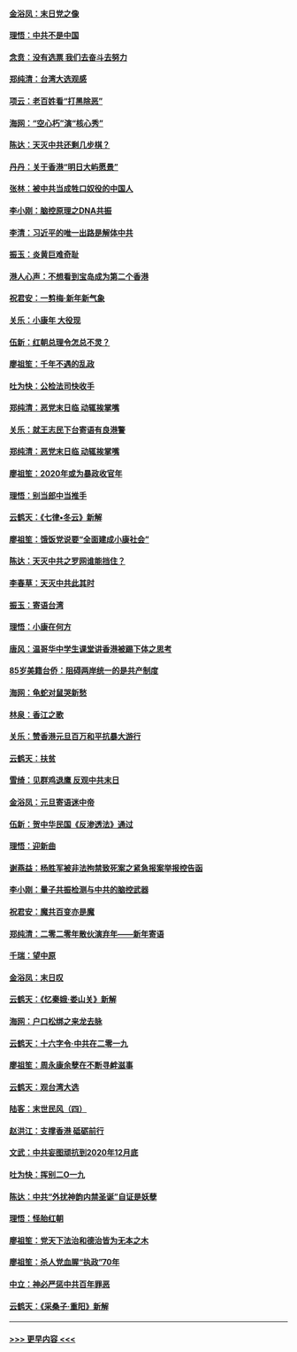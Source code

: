 #### [金浴凤：末日党之像](../pages/nsc993/n11787475.md?t=01130222) 
#### [理悟：中共不是中国](../pages/nsc993/n11787463.md?t=01130222) 
#### [念贲：没有选票  我们去奋斗去努力](../pages/nsc993/n11787398.md?t=01130222) 
#### [郑纯清：台湾大选观感](../pages/nsc993/n11786210.md?t=01130222) 
#### [项云：老百姓看“打黑除恶”](../pages/nsc993/n11785398.md?t=01130222) 
#### [海网：“空心朽”演“核心秀”](../pages/nsc993/n11783874.md?t=01130222) 
#### [陈达：天灭中共还剩几步棋？](../pages/nsc993/n11783719.md?t=01130222) 
#### [丹丹：关于香港“明日大屿愿景”](../pages/nsc993/n11783273.md?t=01130222) 
#### [张林：被中共当成牲口奴役的中国人](../pages/nsc993/n11782397.md?t=01130222) 
#### [李小刚：脑控原理之DNA共振](../pages/nsc993/n11780962.md?t=01130222) 
#### [李清：习近平的唯一出路是解体中共](../pages/nsc993/n11780866.md?t=01130222) 
#### [振玉：炎黄巨难奇耻](../pages/nsc993/n11779632.md?t=01130222) 
#### [港人心声：不想看到宝岛成为第二个香港](../pages/nsc993/n11778817.md?t=01130222) 
#### [祝君安：一剪梅‧新年新气象](../pages/nsc993/n11776340.md?t=01130222) 
#### [关乐：小康年 大役现](../pages/nsc993/n11774213.md?t=01130222) 
#### [伍新：红朝总理令怎总不灵？](../pages/nsc993/n11770813.md?t=01130222) 
#### [廖祖笙：千年不遇的乱政](../pages/nsc993/n11770373.md?t=01130222) 
#### [吐为快：公检法司快收手](../pages/nsc993/n11770359.md?t=01130222) 
#### [郑纯清：恶党末日临 动辄挨掌嘴](../pages/nsc993/n11769912.md?t=01130222) 
#### [关乐：就王志民下台寄语有良港警](../pages/nsc993/n11769903.md?t=01130222) 
#### [郑纯清：恶党末日临 动辄挨掌嘴](../pages/nsc993/n11769356.md?t=01130222) 
#### [廖祖笙：2020年或为暴政收官年](../pages/nsc993/n11768216.md?t=01130222) 
#### [理悟：别当郎中当推手](../pages/nsc993/n11768243.md?t=01130222) 
#### [云鹤天：《七律▪冬云》新解](../pages/nsc993/n11768204.md?t=01130222) 
#### [廖祖笙：饿饭党说要“全面建成小康社会”](../pages/nsc993/n11767482.md?t=01130222) 
#### [陈达：天灭中共之罗网谁能挡住？](../pages/nsc993/n11767465.md?t=01130222) 
#### [李春草：天灭中共此其时](../pages/nsc993/n11767452.md?t=01130222) 
#### [振玉：寄语台湾](../pages/nsc993/n11767432.md?t=01130222) 
#### [理悟：小康在何方](../pages/nsc993/n11767394.md?t=01130222) 
#### [唐风：温哥华中学生课堂讲香港被踢下体之思考](../pages/nsc993/n11766848.md?t=01130222) 
#### [85岁美籍台侨：阻碍两岸统一的是共产制度](../pages/nsc993/n11765043.md?t=01130222) 
#### [海网：龟蛇对鼠哭新愁](../pages/nsc993/n11764895.md?t=01130222) 
#### [林泉：香江之歌](../pages/nsc993/n11764415.md?t=01130222) 
#### [关乐：赞香港元旦百万和平抗暴大游行](../pages/nsc993/n11764382.md?t=01130222) 
#### [云鹤天：扶贫](../pages/nsc993/n11764245.md?t=01130222) 
#### [雪绮：见群鸡退鹰  反观中共末日](../pages/nsc993/n11762112.md?t=01130222) 
#### [金浴凤：元旦寄语迷中帝](../pages/nsc993/n11761788.md?t=01130222) 
#### [伍新：贺中华民国《反渗透法》通过](../pages/nsc993/n11761994.md?t=01130222) 
#### [理悟：迎新曲](../pages/nsc993/n11761152.md?t=01130222) 
#### [谢燕益：杨胜军被非法拘禁致死案之紧急报案举报控告函](../pages/nsc993/n11756134.md?t=01130222) 
#### [李小刚：量子共振检测与中共的脑控武器](../pages/nsc993/n11754518.md?t=01130222) 
#### [祝君安：魔共百变亦是魔](../pages/nsc993/n11754469.md?t=01130222) 
#### [郑纯清：二零二零年散伙演弃年——新年寄语](../pages/nsc993/n11754195.md?t=01130222) 
#### [千瑞：望中原](../pages/nsc993/n11754159.md?t=01130222) 
#### [金浴凤：末日叹](../pages/nsc993/n11752359.md?t=01130222) 
#### [云鹤天：《忆秦娥‧娄山关》新解](../pages/nsc993/n11752348.md?t=01130222) 
#### [海网：户口松绑之来龙去脉](../pages/nsc993/n11752328.md?t=01130222) 
#### [云鹤天：十六字令‧中共在二零一九](../pages/nsc993/n11752305.md?t=01130222) 
#### [廖祖笙：周永康余孽在不断寻衅滋事](../pages/nsc993/n11751013.md?t=01130222) 
#### [云鹤天：观台湾大选](../pages/nsc993/n11751007.md?t=01130222) 
#### [陆客：末世民风（四）](../pages/nsc993/n11749203.md?t=01130222) 
#### [赵洪江：支撑香港 砥砺前行](../pages/nsc993/n11748482.md?t=01130222) 
#### [文武：中共妄图顽抗到2020年12月底](../pages/nsc993/n11748446.md?t=01130222) 
#### [吐为快：挥别二O一九](../pages/nsc993/n11748411.md?t=01130222) 
#### [陈达：中共“外扰神韵内禁圣诞”自证是妖孽](../pages/nsc993/n11748226.md?t=01130222) 
#### [理悟：怪胎红朝](../pages/nsc993/n11748206.md?t=01130222) 
#### [廖祖笙：党天下法治和德治皆为无本之木](../pages/nsc993/n11748135.md?t=01130222) 
#### [廖祖笙：杀人党血腥“执政”70年](../pages/nsc993/n11745144.md?t=01130222) 
#### [中立：神必严惩中共百年罪恶](../pages/nsc993/n11744970.md?t=01130222) 
#### [云鹤天：《采桑子‧重阳》新解](../pages/nsc993/n11744948.md?t=01130222) 

----
#### [ >>> 更早内容 <<< ](../indexes/nsc993-earlier.md)
